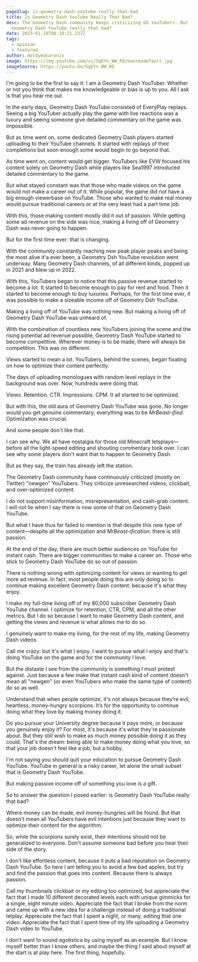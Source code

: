 ```yaml
---
pageSlug: is-geometry-dash-youtube-really-that-bad
title: Is Geometry Dash YouTube Really That Bad?
desc: The Geometry Dash community keeps criticizing GD YouTubers. But is
  Geometry Dash YouTube really that bad?
date: 2023-01-18T06:10:21.237Z
tags:
  - opinion
  - featured
author: moldymacaronix
image: https://img.youtube.com/vi/5qEYn_WW_RQ/maxresdefault.jpg
imageSource: https://youtu.be/5qEYn_WW_RQ
---
```

I'm going to be the first to say it: I am a Geometry Dash YouTuber. Whether or not you think that makes me knowledgeable or bias is up to you. All I ask is that you hear me out.

In the early days, Geometry Dash YouTube consisted of EveryPlay replays. Seeing a big YouTuber actually play the game with live reactions was a luxury and seeing someone give detailed commentary on the game was impossible.

But as time went on, some dedicated Geometry Dash players started uploading to their YouTube channels. It started with replays of their completions but soon enough some would begin to go beyond that.

As time went on, content would get bigger. YouTubers like EVW focused his content solely on Geometry Dash while players like Sea1997 introduced detailed commentary to the game.

But what stayed constant was that those who made videos on the game would not make a career out of it. While popular, the game did not have a big enough viewerbase on YouTube. Those who wanted to make real money would pursue traditional careers or at the very least had a part time job.

With this, those making content mostly did it out of passion. While getting some ad revenue on the side was nice, making a living off of Geometry Dash was never going to happen.

But for the first time ever: that is changing.

With the community constantly reaching new peak player peaks and being the most alive it'a ever been, a Geometry Dsh YouTube revolution went underway. Many Geometry Dash channels, of all different kinds, popped up in 2021 and blew up in 2022.

With this, YouTubers began to notice that this passive revenue started to become a lot. It started to become enough to pay for rent and food. Then it started to become enough to buy luxuries. Perhaps, for the first time ever, it was possible to make a sizeable income off of Geometry Dsh YouTube.

Making a living off of YouTube was nothing new. But making a living off of Geometry Dash YouTube was unheard of.

With the combination of countless new YouTubers joining the scene and the rising potential ad revenue possible, Geometry Dash YouTube started to become competitive. Wherever money is to be made, there will always be competition. This was no different.

Views started to mean a lot. YouTubers, behind the scenes, began fixating on how to optimize their content perfectly.

The days of uploading monologues with random level replays in the background was over. Now, hundreds were doing that.

Views. Retention. CTR. Impressions. CPM. It all started to be optimized.

But with this, the old aura of Geometry Dash YouTube was gone. No longer would you get genuine commentary; everything was to be *MrBeast-ified*. Optimization was crucial.

And some people don't like that.

I can see why. We all have nostalgia for those old Minecraft letsplays—before all the light-speed editing and shouting commentary took over. I can see why some players don't want that to happen to Geometry Dash.

But as they say, the train has already left the station.

The Geometry Dash community have continuously criticized (mostly on Twitter) "newgen" YouTubers. They criticize unresearched videos, clickbait, and over-optimized content.

I do not support misinformation, misrepresentation, and cash-grab content. I will not lie when I say there is now some of that on Geometry Dash YouTube.

But what I have thus far failed to mention is that despite this new type of content—despite all the optimization and *MrBeast-ification*: there is still passion.

At the end of the day, there are much better audiences on YouTube for instant cash. There are bigger communities to make a career on. Those who stick to Geometry Dash YouTube do so out of passion.

There is nothing wrong with optimizing content for views or wanting to get more ad revenue. In fact, most people doing this are only doing so to continue making excellent Geometry Dash content: because it's what they enjoy.

I make my full-time living off of my 80,000 subscriber Geometry Dash YouTube channel. I optimize for retention, CTR, CPM, and all the other metrics. But I do so because I want to make Geometry Dash content, and getting the views and revenue is what allows me to do so.

I genuinely want to make my living, for the rest of my life, making Geometry Dash videos.

Call me crazy: but it's what I enjoy. I want to pursue what I enjoy and that's doing YouTube on the game and for the community I love.

But the distaste I see from the community is something I must protest against. Just because a few make that instant cash kind of content doesn't mean all "newgen" (or even YouTubers who make the same type of content) do so as well.

Understand that when people optimize, it's not always because they’re evil, heartless, money-hungry scorpions. It’s for the opportunity to continue doing what they love by making money doing it.

Do you pursue your University degree because it pays more, or because you genuinely enjoy it? For most, it's because it's what they're passionate about. But they still wish to make as much money possible doing it as they could. That's the dream: being able to make money doing what you love, so that your job doesn't feel like a job, but a hobby.

I'm not saying you should quit your education to pursue Geometry Dash YouTube. YouTube in general is a risky career, let alone the small subset that is Geometry Dash YouTube.

But making passive income off of something you love is a gift.

So to answer the question I posed earlier: is Geometry Dash YouTube really that bad?

Where money can be made, evil money-hungries will be found. But that doesn't mean all YouTubers have evil intentions just because they want to optimize their content for the algorithm.

So, while the scorpions surely exist, their intentions should not be generalized to everyone. Don't assume someone bad before you hear their side of the story.

I don't like effortless content, because it puts a bad reputation on Geometry Dash YouTube. So here I am telling you to avoid a few bad apples, but try and find the passion that goes into content. Because there is always passion.

Call my thumbnails clickbait or my editing too optimized, but appreciate the fact that I made 10 different decorated levels each with unique gimmicks for a single, eight minute video. Appreciate the fact that I broke from the norm and came up with a new idea for a challenge instead of doing a traditional letplay. Appreciate the fact that I spent a night, or many, editing that one video. Appreciate the fact that I spent time of my life uploading a Geometry Dash video to YouTube.

I don't want to sound egotistica by using myself as an example. But I know myself better than I know others, and maybe the thing I said about myself at the start is at play here. The first thing, hopefully.